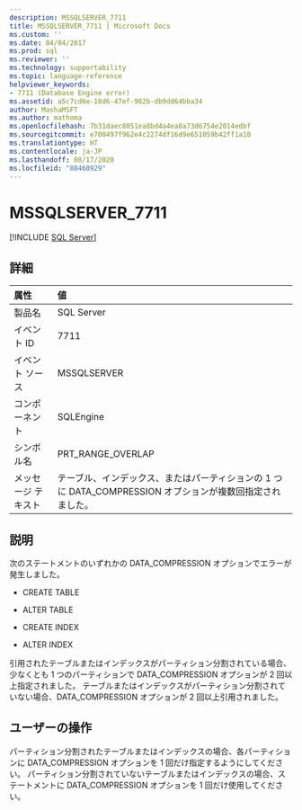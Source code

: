 ```yaml
---
description: MSSQLSERVER_7711
title: MSSQLSERVER_7711 | Microsoft Docs
ms.custom: ''
ms.date: 04/04/2017
ms.prod: sql
ms.reviewer: ''
ms.technology: supportability
ms.topic: language-reference
helpviewer_keywords:
- 7711 (Database Engine error)
ms.assetid: a5c7cd6e-18d6-47ef-902b-db9dd64bba34
author: MashaMSFT
ms.author: mathoma
ms.openlocfilehash: 7b31daec8051ea8bd4a4ea8a73d6754e2014edbf
ms.sourcegitcommit: e700497f962e4c2274df16d9e651059b42ff1a10
ms.translationtype: HT
ms.contentlocale: ja-JP
ms.lasthandoff: 08/17/2020
ms.locfileid: "88460929"
---
```

# <a name="mssqlserver_7711"></a>MSSQLSERVER_7711
 [!INCLUDE [SQL Server](../../includes/applies-to-version/sqlserver.md)]
  
## <a name="details"></a>詳細  
  
| 属性 | 値 |  
| :-------- | :---- |  
|製品名|SQL Server|  
|イベント ID|7711|  
|イベント ソース|MSSQLSERVER|  
|コンポーネント|SQLEngine|  
|シンボル名|PRT_RANGE_OVERLAP|  
|メッセージ テキスト|テーブル、インデックス、またはパーティションの 1 つに DATA_COMPRESSION オプションが複数回指定されました。|  
  
## <a name="explanation"></a>説明  
次のステートメントのいずれかの DATA_COMPRESSION オプションでエラーが発生しました。  
  
-   CREATE TABLE  
  
-   ALTER TABLE  
  
-   CREATE INDEX  
  
-   ALTER INDEX  
  
引用されたテーブルまたはインデックスがパーティション分割されている場合、少なくとも 1 つのパーティションで DATA_COMPRESSION オプションが 2 回以上指定されました。 テーブルまたはインデックスがパーティション分割されていない場合、DATA_COMPRESSION オプションが 2 回以上引用されました。  
  
## <a name="user-action"></a>ユーザーの操作  
パーティション分割されたテーブルまたはインデックスの場合、各パーティションに DATA_COMPRESSION オプションを 1 回だけ指定するようにしてください。 パーティション分割されていないテーブルまたはインデックスの場合、ステートメントに DATA_COMPRESSION オプションを 1 回だけ使用してください。  
  
